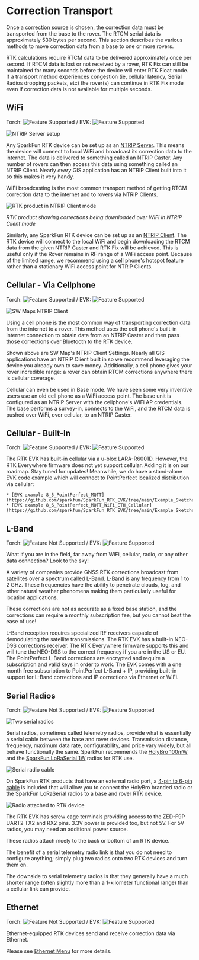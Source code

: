 # Correction Transport

Once a [correction source](correction_sources.md) is chosen, the correction data must be transported from the base to the rover. The RTCM serial data is approximately 530 bytes per second. This section describes the various methods to move correction data from a base to one or more rovers.

RTK calculations require RTCM data to be delivered approximately once per second. If RTCM data is lost or not received by a rover, RTK Fix can still be maintained for many seconds before the device will enter RTK Float mode. If a transport method experiences congestion (ie, cellular latency, Serial Radios dropping packets, etc) the rover(s) can continue in RTK Fix mode even if correction data is not available for multiple seconds.

## WiFi

Torch: ![Feature Supported](img/Icons/GreenDot.png) / EVK: ![Feature Supported](img/Icons/GreenDot.png)

![NTRIP Server setup](<img/WiFi Config/RTK_Surveyor_-_WiFi_Config_-_Base_Config2.jpg>)

Any SparkFun RTK device can be set up as an [NTRIP Server](menu_base.md#ntrip-server). This means the device will connect to local WiFi and broadcast its correction data to the internet. The data is delivered to something called an NTRIP Caster. Any number of rovers can then access this data using something called an NTRIP Client. Nearly *every* GIS application has an NTRIP Client built into it so this makes it very handy.

WiFi broadcasting is the most common transport method of getting RTCM correction data to the internet and to rovers via NTRIP Clients.

![RTK product in NTRIP Client mode](img/Displays/SparkFun_RTK_Rover_NTRIP_Client_Connection.png)

*RTK product showing corrections being downloaded over WiFi in NTRIP Client mode*

Similarly, any SparkFun RTK device can be set up as an [NTRIP Client](menu_gnss.md#ntrip-client). The RTK device will connect to the local WiFi and begin downloading the RTCM data from the given NTRIP Caster and RTK Fix will be achieved. This is useful only if the Rover remains in RF range of a WiFi access point. Because of the limited range, we recommend using a cell phone's hotspot feature rather than a stationary WiFi access point for NTRIP Clients.

## Cellular - Via Cellphone

Torch: ![Feature Supported](img/Icons/GreenDot.png) / EVK: ![Feature Supported](img/Icons/GreenDot.png)

![SW Maps NTRIP Client](img/SWMaps/SW_Maps_-_NTRIP_Client.jpg)

Using a cell phone is the most common way of transporting correction data from the internet to a rover. This method uses the cell phone's built-in internet connection to obtain data from an NTRIP Caster and then pass those corrections over Bluetooth to the RTK device.

Shown above are SW Map's NTRIP Client Settings. Nearly all GIS applications have an NTRIP Client built in so we recommend leveraging the device you already own to save money. Additionally, a cell phone gives your rover incredible range: a rover can obtain RTCM corrections anywhere there is cellular coverage.

Cellular can even be used in Base mode. We have seen some very inventive users use an old cell phone as a WiFi access point. The base unit is configured as an NTRIP Server with the cellphone's WiFi AP credentials. The base performs a survey-in, connects to the WiFi, and the RTCM data is pushed over WiFi, over cellular, to an NTRIP Caster.

## Cellular - Built-In

Torch: ![Feature Supported](img/Icons/RedDot.png) / EVK: ![Feature Supported](img/Icons/RedDot.png)

The RTK EVK has built-in cellular via a u-blox LARA-R6001D. However, the RTK Everywhere firmware does not yet support cellular. Adding it is on our roadmap. Stay tuned for updates! Meanwhile, we do have a stand-alone EVK code example which will connect to PointPerfect localized distribution via cellular:

    * [EVK example 8_5_PointPerfect_MQTT](https://github.com/sparkfun/SparkFun_RTK_EVK/tree/main/Example_Sketches/8_5_PointPerfect_MQTT)
    * [EVK example 8_6_PointPerfect_MQTT_WiFi_ETH_Cellular](https://github.com/sparkfun/SparkFun_RTK_EVK/tree/main/Example_Sketches/8_6_PointPerfect_MQTT_WiFi_ETH_Cellular)

## L-Band

Torch: ![Feature Not Supported](img/Icons/RedDot.png) / EVK: ![Feature Supported](img/Icons/GreenDot.png)

What if you are in the field, far away from WiFi, cellular, radio, or any other data connection? Look to the sky! 

A variety of companies provide GNSS RTK corrections broadcast from satellites over a spectrum called L-Band. [L-Band](https://en.wikipedia.org/wiki/L_band) is any frequency from 1 to 2 GHz. These frequencies have the ability to penetrate clouds, fog, and other natural weather phenomena making them particularly useful for location applications.

These corrections are not as accurate as a fixed base station, and the corrections can require a monthly subscription fee, but you cannot beat the ease of use!

L-Band reception requires specialized RF receivers capable of demodulating the satellite transmissions. The RTK EVK has a built-in NEO-D9S corrections receiver. The RTK Everywhere firmware supports this and will tune the NEO-D9S to the correct frequency if you are in the US or EU. The PointPerfect L-Band corrections are encrypted and require a subscription and valid keys in order to work. The EVK comes with a one month free subscription to PointPerfect L-Band + IP, providing built-in support for L-Band corrections and IP corrections via Ethernet or WiFi.

## Serial Radios

Torch: ![Feature Not Supported](img/Icons/RedDot.png) / EVK: ![Feature Supported](img/Icons/GreenDot.png)

![Two serial radios](img/Corrections/19032-SiK_Telemetry_Radio_V3_-_915MHz__100mW-01.jpg)

Serial radios, sometimes called telemetry radios, provide what is essentially a serial cable between the base and rover devices. Transmission distance, frequency, maximum data rate, configurability, and price vary widely, but all behave functionally the same. SparkFun recommends the [HolyBro 100mW](https://www.sparkfun.com/products/19032) and the [SparkFun LoRaSerial 1W](https://www.sparkfun.com/products/19311) radios for RTK use.

![Serial radio cable](img/Corrections/17239-GHR-04V-S_to_GHR-06V-S_Cable_-_150mm-01.jpg)

On SparkFun RTK products that have an external radio port, a [4-pin to 6-pin cable](https://www.sparkfun.com/products/17239) is included that will allow you to connect the HolyBro branded radio or the SparkFun LoRaSerial radios to a base and rover RTK device.

![Radio attached to RTK device](img/Corrections/SparkFun_RTK_Surveyor_-_Radio.jpg)

The RTK EVK has screw cage terminals providing access to the ZED-F9P UART2 TX2 and RX2 pins. 3.3V power is provided too, but not 5V. For 5V radios, you may need an additional power source.

These radios attach nicely to the back or bottom of an RTK device.

The benefit of a serial telemetry radio link is that you do not need to configure anything; simply plug two radios onto two RTK devices and turn them on. 

The downside to serial telemetry radios is that they generally have a much shorter range (often slightly more than a 1-kilometer functional range) than a cellular link can provide.

## Ethernet

Torch: ![Feature Not Supported](img/Icons/RedDot.png) / EVK: ![Feature Supported](img/Icons/GreenDot.png)

Ethernet-equipped RTK devices send and receive correction data via Ethernet.

Please see [Ethernet Menu](menu_ethernet.md) for more details.